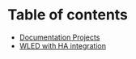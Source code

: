 # Table of contents

* [Documentation Projects](README.md)
* [WLED with HA integration](wled-with-ha-integration.md)

